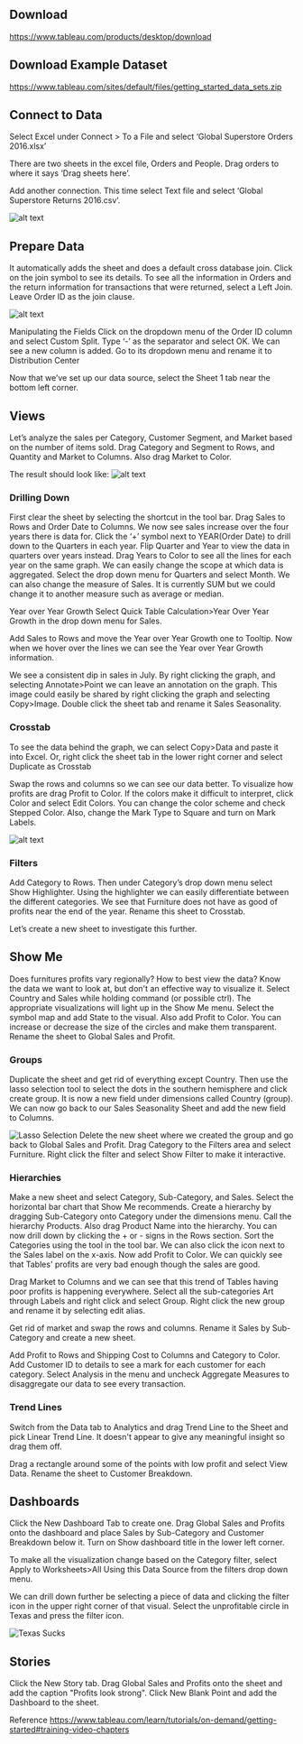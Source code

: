 ## Download 
https://www.tableau.com/products/desktop/download

## Download Example Dataset
https://www.tableau.com/sites/default/files/getting_started_data_sets.zip

## Connect to Data
Select Excel under Connect > To a File and select ‘Global Superstore Orders 2016.xlsx’

There are two sheets in the excel file, Orders and People. Drag orders to where it says ‘Drag sheets here’.

Add another connection. This time select Text file and select ‘Global Superstore Returns 2016.csv’.

![alt text](images/1AddConnection.png)

## Prepare Data
It automatically adds the sheet and does a default cross database join. Click on the join symbol to see its details. To see all the information in Orders and the return information for transactions that were returned, select a Left Join. Leave Order ID as the join clause.

![alt text](images/2LeftJoin.png)

Manipulating the Fields
Click on the dropdown menu of the Order ID column and select Custom Split.
Type ‘-’ as the separator and select OK. We can see a new column is added. Go to its dropdown menu and rename it to Distribution Center

Now that we’ve set up our data source, select the Sheet 1 tab near the bottom left corner.

## Views
Let’s analyze the sales per Category, Customer Segment, and Market based on the number of items sold.
Drag Category and Segment to Rows, and Quantity and Market to Columns. Also drag Market to Color.

The result should look like:
![alt text](images/3MarketSales.png)

### Drilling Down
First clear the sheet by selecting the shortcut in the tool bar.
Drag Sales to Rows and Order Date to Columns. We now see sales increase over the four years there is data for. 
Click the ‘+’ symbol next to YEAR(Order Date) to drill down to the Quarters in each year. Flip Quarter and Year to view the data in quarters over years instead.
Drag Years to Color to see all the lines for each year on the same graph.
We can easily change the scope at which data is aggregated. Select the drop down menu for Quarters and select Month.
We can also change the measure of Sales. It is currently SUM but we could change it to another measure such as average or median.

Year over Year Growth
Select Quick Table Calculation>Year Over Year Growth in the drop down menu for Sales.

Add Sales to Rows and move the Year over Year Growth one to Tooltip. Now when we hover over the lines we can see the Year over Year Growth information.

We see a consistent dip in sales in July. By right clicking the graph, and selecting Annotate>Point we can leave an annotation on the graph. This image could easily be shared by right clicking the graph and selecting Copy>Image.
Double click the sheet tab and rename it Sales Seasonality.

### Crosstab
To see the data behind the graph, we can select Copy>Data and paste it into Excel. Or, right click the sheet tab in the lower right corner and select Duplicate as Crosstab

Swap the rows and columns so we can see our data better.
To visualize how profits are drag Profit to Color. If the colors make it difficult to interpret, click Color and select Edit Colors. You can change the color scheme and check Stepped Color. Also, change the Mark Type to Square and turn on Mark Labels.

![alt text](images/4ProfitsColors.png)

### Filters
Add Category to Rows. Then under Category’s drop down menu select Show Highlighter. Using the highlighter we can easily differentiate between the different categories. We see that Furniture does not have as good of profits near the end of the year. Rename this sheet to Crosstab.

Let’s create a new sheet to investigate this further.

## Show Me
Does furnitures profits vary regionally? How to best view the data?
Know the data we want to look at, but don't an effective way to visualize it.
Select Country and Sales while holding command (or possible ctrl). The appropriate visualizations will light up in the Show Me menu. Select the symbol map and add State to the visual. Also add Profit to Color. You can increase or decrease the size of the circles and make them transparent. Rename the sheet to Global Sales and Profit.

### Groups
Duplicate the sheet and get rid of everything except Country. Then use the lasso selection tool to select the dots in the southern hemisphere and click create group. It is now a new field under dimensions called Country (group). We can now go back to our Sales Seasonality Sheet and add the new field to Columns.

![Lasso Selection](images/5LassoSelection.png)
Delete the new sheet where we created the group and go back to Global Sales and Profit. Drag Category to the Filters area and select Furniture. Right click the filter and select Show Filter to make it interactive. 

### Hierarchies
Make a new sheet and select Category, Sub-Category, and Sales. Select the horizontal bar chart that Show Me recommends.
Create a hierarchy by dragging Sub-Category onto Category under the dimensions menu. Call the hierarchy Products. Also drag Product Name into the hierarchy. You can now drill down by clicking the + or - signs in the Rows section. Sort the Categories using the tool in the tool bar. We can also click the icon next to the Sales label on the x-axis. Now add Profit to Color. We can quickly see that Tables' profits are very bad enough though the sales are good.

Drag Market to Columns and we can see that this trend of Tables having poor profits is happening everywhere.
Select all the sub-categories Art through Labels and right click and select Group. Right click the new group and rename it by selecting edit alias.

Get rid of market and swap the rows and columns. Rename it Sales by Sub-Category and create a new sheet.

Add Profit to Rows and Shipping Cost to Columns and Category to Color. Add Customer ID to details to see a mark for each customer for each category. Select Analysis in the menu and uncheck Aggregate Measures to disaggregate our data to see every transaction.

### Trend Lines
Switch from the Data tab to Analytics and drag Trend Line to the Sheet and pick Linear Trend Line. It doesn't appear to give any meaningful insight so drag them off.

Drag a rectangle around some of the points with low profit and select View Data.
Rename the sheet to Customer Breakdown.

## Dashboards
Click the New Dashboard Tab to create one.
Drag Global Sales and Profits onto the dashboard and place Sales by Sub-Category and Customer Breakdown below it.
Turn on Show dashboard title in the lower left corner.

To make all the visualization change based on the Category filter, select Apply to Worksheets>All Using this Data Source from the filters drop down menu.

We can drill down further be selecting a piece of data and clicking the filter icon in the upper right corner of that visual. Select the unprofitable circle in Texas and press the filter icon.

![Texas Sucks](images/7TexasFilter.png)

## Stories
Click the New Story tab. Drag Global Sales and Profits onto the sheet and add the caption "Profits look strong".
Click New Blank Point and add the Dashboard to the sheet.

Reference
https://www.tableau.com/learn/tutorials/on-demand/getting-started#training-video-chapters



